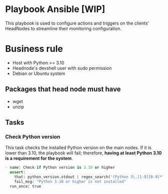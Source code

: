 # Playbook Ansible [WIP]

This playbook is used to configure actions and triggers on the clients' HeadNodes to streamline their monitoring configuration.

# Business rule

- Host with Python >= 3.10
- Headnode's devshell user with sudo permission
- Debian or Ubuntu system

## Packages that head node must have

- wget
- unzip

## Tasks

### Check Python version

This task checks the installed Python version on the main nodes. If it is lower than 3.10, the playbook will fail; therefore, **having at least Python 3.10 is a requirement for the system**.

```Python
- name: Check if Python version is 3.10 or higher
  assert:
    that: python_version.stdout | regex_search('(Python 3\.[1-9][0-9]*\.[0-9]*)') is not none
    fail_msg: "Python 3.10 or higher is not installed"
  run_once: true
```
